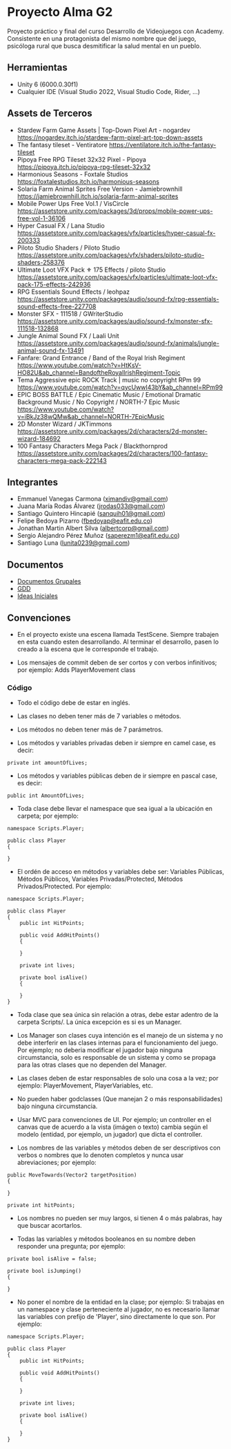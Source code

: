 # Proyecto Alma G2

Proyecto práctico y final del curso Desarrollo de Videojuegos con Academy.
Consistente en una protagonista del mismo nombre que del juego, psicóloga
rural que busca desmitificar la salud mental en un pueblo.

## Herramientas
- Unity 6 (6000.0.30f1)
- Cualquier IDE (Visual Studio 2022, Visual Studio Code, Rider, ...)

## Assets de Terceros
- Stardew Farm Game Assets | Top-Down Pixel Art - nogardev https://nogardev.itch.io/stardew-farm-pixel-art-top-down-assets
- The fantasy tileset - Ventiratore https://ventilatore.itch.io/the-fantasy-tileset
- Pipoya Free RPG Tileset 32x32 Pixel - Pipoya https://pipoya.itch.io/pipoya-rpg-tileset-32x32
- Harmonious Seasons - Foxtale Studios https://foxtalestudios.itch.io/harmonious-seasons
- Solaria Farm Animal Sprites Free Version - Jamiebrownhill https://jamiebrownhill.itch.io/solaria-farm-animal-sprites
- Mobile Power Ups Free Vol.1 / VisCircle https://assetstore.unity.com/packages/3d/props/mobile-power-ups-free-vol-1-36106
- Hyper Casual FX / Lana Studio https://assetstore.unity.com/packages/vfx/particles/hyper-casual-fx-200333
- Piloto Studio Shaders / Piloto Studio https://assetstore.unity.com/packages/vfx/shaders/piloto-studio-shaders-258376
- Ultimate Loot VFX Pack ⚜ 175 Effects / piloto Studio https://assetstore.unity.com/packages/vfx/particles/ultimate-loot-vfx-pack-175-effects-242936
- RPG Essentials Sound Effects / leohpaz https://assetstore.unity.com/packages/audio/sound-fx/rpg-essentials-sound-effects-free-227708
- Monster SFX - 111518 / GWriterStudio https://assetstore.unity.com/packages/audio/sound-fx/monster-sfx-111518-132868
- Jungle Animal Sound FX / Laali Unit https://assetstore.unity.com/packages/audio/sound-fx/animals/jungle-animal-sound-fx-13491
- Fanfare: Grand Entrance / Band of the Royal Irish Regiment https://www.youtube.com/watch?v=HtKsV-HO82U&ab_channel=BandoftheRoyalIrishRegiment-Topic
- Tema Aggressive epic ROCK Track | music no copyright RPm 99 https://www.youtube.com/watch?v=qycUwwI43bY&ab_channel=RPm99
- EPIC BOSS BATTLE / Epic Cinematic Music / Emotional Dramatic Background Music / No Copyright / NORTH-7 Epic Music https://www.youtube.com/watch?v=iBkJz38wQMw&ab_channel=NORTH-7EpicMusic
- 2D Monster Wizard / JKTimmons https://assetstore.unity.com/packages/2d/characters/2d-monster-wizard-184692
- 100 Fantasy Characters Mega Pack / Blackthornprod https://assetstore.unity.com/packages/2d/characters/100-fantasy-characters-mega-pack-222143

## Integrantes
- Emmanuel Vanegas Carmona (ximandiv@gmail.com)
- Juana María Rodas Álvarez (jrodas033@gmail.com)
- Santiago Quintero Hincapié (sanquih01@gmail.com)
- Felipe Bedoya Pizarro (fbedoyap@eafit.edu.co)
- Jonathan Martin Albert Silva (albertcorp@gmail.com)
- Sergio Alejandro Pérez Muñoz (saperezm1@eafit.edu.co)
- Santiago Luna (lunita0239@gmail.com)

## Documentos
- [Documentos Grupales](https://drive.google.com/drive/u/1/folders/1BFTzKYWurZSedsXv4HuVGfB7Crc_83wp)
- [GDD](https://docs.google.com/document/d/1c_LRxygZxJ7mgLa41zeE9S62p9FzXL7W0LxeGT6vOPU/edit?usp=sharing)
- [Ideas Iniciales](https://docs.google.com/document/d/1drn2SEzIfjNAMbwFOVutIBCGx5wWuJiZxX3pGG7jDxE/edit?tab=t.0)

## Convenciones

- En el proyecto existe una escena llamada TestScene. Siempre trabajen en esta cuando esten desarrollando. Al terminar el desarrollo, pasen lo creado a la escena que le corresponde el trabajo.

- Los mensajes de commit deben de ser cortos y con verbos infinitivos; por ejemplo: Adds PlayerMovement class

### Código
- Todo el código debe de estar en inglés.

- Las clases no deben tener más de 7 variables o métodos.

- Los métodos no deben tener más de 7 parámetros.

- Los métodos y variables privadas deben ir siempre en camel case, es decir: 
```
private int amountOfLives;
```

- Los métodos y variables públicas deben de ir siempre en pascal case, es decir:
```
public int AmountOfLives;
```

- Toda clase debe llevar el namespace que sea igual a la ubicación en carpeta; por ejemplo: 
```text
namespace Scripts.Player; 

public class Player
{

}
```

- El ordén de acceso en métodos y variables debe ser: Variables Públicas, Métodos Públicos, Variables Privadas/Protected, Métodos Privados/Protected. Por ejemplo:
```
namespace Scripts.Player;

public class Player
{
    public int HitPoints;

    public void AddHitPoints()
    {

    }

    private int lives;

    private bool isAlive()
    {

    }
}
```

- Toda clase que sea única sin relación a otras, debe estar adentro de la carpeta Scripts/. La única excepción es si es un Manager.

- Los Manager son clases cuya intención es el manejo de un sistema y no debe interferir en las clases internas para el funcionamiento del juego. Por ejemplo; no deberia modificar el jugador bajo ninguna circumstancia, solo es responsable de un sistema y como se propaga para las otras clases que no dependen del Manager.

- Las clases deben de estar responsables de solo una cosa a la vez; por ejemplo: PlayerMovement, PlayerVariables, etc.

- No pueden haber godclasses (Que manejan 2 o más responsabilidades) bajo ninguna circumstancia.

- Usar MVC para convenciones de UI. Por ejemplo; un controller en el canvas que de acuerdo a la vista (imágen o texto) cambia según el modelo (entidad, por ejemplo, un jugador) que dicta el controller.

- Los nombres de las variables y métodos deben de ser descriptivos con verbos o nombres que lo denoten completos y nunca usar abreviaciones; por ejemplo:
```
public MoveTowards(Vector2 targetPosition)
{

}

private int hitPoints;
```

- Los nombres no pueden ser muy largos, si tienen 4 o más palabras, hay que buscar acortarlos.

- Todas las variables y métodos booleanos en su nombre deben responder una pregunta; por ejemplo:
```
private bool isAlive = false;

private bool isJumping()
{

}
```

- No poner el nombre de la entidad en la clase; por ejemplo: Si trabajas en un namespace y clase perteneciente al jugador, no es necesario llamar las variables con prefijo de 'Player', sino directamente lo que son. Por ejemplo:

```
namespace Scripts.Player;

public class Player
{
    public int HitPoints;

    public void AddHitPoints()
    {

    }

    private int lives;

    private bool isAlive()
    {

    }
}
```
